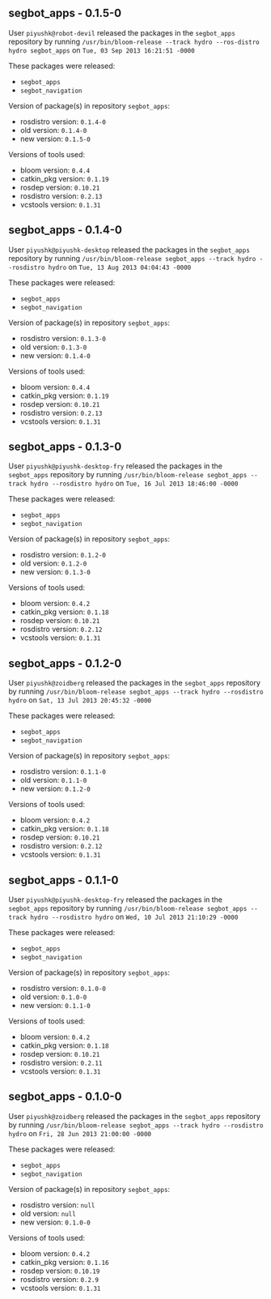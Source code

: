## segbot_apps - 0.1.5-0

User `piyushk@robot-devil` released the packages in the `segbot_apps` repository by running `/usr/bin/bloom-release --track hydro --ros-distro hydro segbot_apps` on `Tue, 03 Sep 2013 16:21:51 -0000`

These packages were released:
- `segbot_apps`
- `segbot_navigation`

Version of package(s) in repository `segbot_apps`:
- rosdistro version: `0.1.4-0`
- old version: `0.1.4-0`
- new version: `0.1.5-0`

Versions of tools used:
- bloom version: `0.4.4`
- catkin_pkg version: `0.1.19`
- rosdep version: `0.10.21`
- rosdistro version: `0.2.13`
- vcstools version: `0.1.31`


## segbot_apps - 0.1.4-0

User `piyushk@piyushk-desktop` released the packages in the `segbot_apps` repository by running `/usr/bin/bloom-release segbot_apps --track hydro --rosdistro hydro` on `Tue, 13 Aug 2013 04:04:43 -0000`

These packages were released:
- `segbot_apps`
- `segbot_navigation`

Version of package(s) in repository `segbot_apps`:
- rosdistro version: `0.1.3-0`
- old version: `0.1.3-0`
- new version: `0.1.4-0`

Versions of tools used:
- bloom version: `0.4.4`
- catkin_pkg version: `0.1.19`
- rosdep version: `0.10.21`
- rosdistro version: `0.2.13`
- vcstools version: `0.1.31`


## segbot_apps - 0.1.3-0

User `piyushk@piyushk-desktop-fry` released the packages in the `segbot_apps` repository by running `/usr/bin/bloom-release segbot_apps --track hydro --rosdistro hydro` on `Tue, 16 Jul 2013 18:46:00 -0000`

These packages were released:
- `segbot_apps`
- `segbot_navigation`

Version of package(s) in repository `segbot_apps`:
- rosdistro version: `0.1.2-0`
- old version: `0.1.2-0`
- new version: `0.1.3-0`

Versions of tools used:
- bloom version: `0.4.2`
- catkin_pkg version: `0.1.18`
- rosdep version: `0.10.21`
- rosdistro version: `0.2.12`
- vcstools version: `0.1.31`


## segbot_apps - 0.1.2-0

User `piyushk@zoidberg` released the packages in the `segbot_apps` repository by running `/usr/bin/bloom-release segbot_apps --track hydro --rosdistro hydro` on `Sat, 13 Jul 2013 20:45:32 -0000`

These packages were released:
- `segbot_apps`
- `segbot_navigation`

Version of package(s) in repository `segbot_apps`:
- rosdistro version: `0.1.1-0`
- old version: `0.1.1-0`
- new version: `0.1.2-0`

Versions of tools used:
- bloom version: `0.4.2`
- catkin_pkg version: `0.1.18`
- rosdep version: `0.10.21`
- rosdistro version: `0.2.12`
- vcstools version: `0.1.31`


## segbot_apps - 0.1.1-0

User `piyushk@piyushk-desktop-fry` released the packages in the `segbot_apps` repository by running `/usr/bin/bloom-release segbot_apps --track hydro --rosdistro hydro` on `Wed, 10 Jul 2013 21:10:29 -0000`

These packages were released:
- `segbot_apps`
- `segbot_navigation`

Version of package(s) in repository `segbot_apps`:
- rosdistro version: `0.1.0-0`
- old version: `0.1.0-0`
- new version: `0.1.1-0`

Versions of tools used:
- bloom version: `0.4.2`
- catkin_pkg version: `0.1.18`
- rosdep version: `0.10.21`
- rosdistro version: `0.2.11`
- vcstools version: `0.1.31`


## segbot_apps - 0.1.0-0

User `piyushk@zoidberg` released the packages in the `segbot_apps` repository by running `/usr/bin/bloom-release segbot_apps --track hydro --rosdistro hydro` on `Fri, 28 Jun 2013 21:00:00 -0000`

These packages were released:
- `segbot_apps`
- `segbot_navigation`

Version of package(s) in repository `segbot_apps`:
- rosdistro version: `null`
- old version: `null`
- new version: `0.1.0-0`

Versions of tools used:
- bloom version: `0.4.2`
- catkin_pkg version: `0.1.16`
- rosdep version: `0.10.19`
- rosdistro version: `0.2.9`
- vcstools version: `0.1.31`


